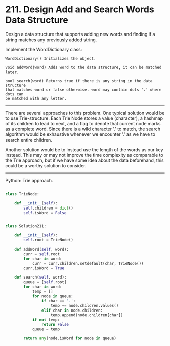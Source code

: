 # 211. Design Add and Search Words Data Structure

Design a data structure that supports adding new words and finding if a string
matches any previously added string.

Implement the WordDictionary class:

```
WordDictionary() Initializes the object.

void addWord(word) Adds word to the data structure, it can be matched later.

bool search(word) Returns true if there is any string in the data structure
that matches word or false otherwise. word may contain dots '.' where dots can
be matched with any letter.
```
---

There are several approaches to this problem. One typical solution would be to
use Trie-structure. Each Trie Node stores a value (character), a hashmap of its
children to lead to next, and a flag to denote that current node marks as
a complete word. Since there is a wild character '.' to match, the search
algorithm would be exhaustive whenever we encounter '.' as we have to search
entire children.

Another solution would be to instead use the length of the words as our key
instead. This may or may not improve the time complexity as comparable to the
Trie approach, but if we have some idea about the data beforehand, this could
be a worthy solution to consider.

---

Python: Trie approach.

```python

class TrieNode:

    def __init__(self):
        self.children = dict()
        self.isWord = False


class Solution211:

    def __init__(self):
        self.root = TrieNode()

    def addWord(self, word):
        curr = self.root
        for char in word:
            curr = curr.children.setdefault(char, TrieNode())
        curr.isWord = True

    def search(self, word):
        queue = [self.root]
        for char in word:
            temp = []
            for node in queue:
                if char == '.':
                    temp += node.children.values()
                elif char in node.children:
                    temp.append(node.children[char])
            if not temp:
                return False
            queue = temp

        return any(node.isWord for node in queue)
```
